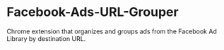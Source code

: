 # Facebook-Ads-URL-Grouper
Chrome extension that organizes and groups ads from the Facebook Ad Library by destination URL.
